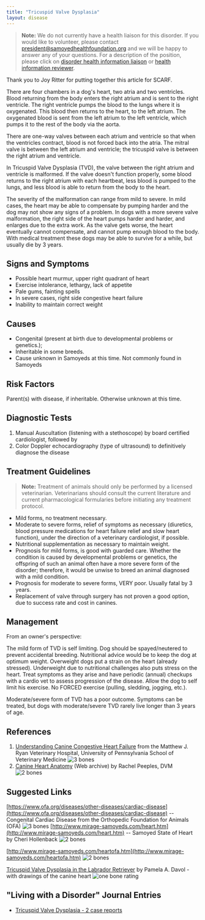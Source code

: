 ```yaml
---
title: "Tricuspid Valve Dysplasia"
layout: disease
---
```


> **Note:** We do not currently have a health liaison for this disorder.
> If you would like to volunteer, please contact
> [president@samoyedhealthfoundation.org](mailto:president@samoyedhealthfoundation.org?subject=Questions%20about%20becoming%20a%20Health%20Information%20Liaison%20or%20Reviewer)
> and we will be happy to answer any of your questions.
> For a description of the position, please click on
> [disorder health information liaison](/become-a-health-information-liaison)
> or
> [health information reviewer](/become-a-health-information-reviewer).

Thank you to Joy Ritter for putting together this article for SCARF.

There are four chambers in a dog's heart, two atria and two ventricles.
Blood returning from the body enters the right atrium and is sent to the
right ventricle. The right ventricle pumps the blood to the lungs where
it is oxygenated. This blood then returns to the heart, to the left
atrium. The oxygenated blood is sent from the left atrium to the left
ventricle, which pumps it to the rest of the body via the aorta.

There are one-way valves between each atrium and ventricle so that when
the ventricles contract, blood is not forced back into the atria. The
mitral valve is between the left atrium and ventricle; the tricuspid
valve is between the right atrium and ventricle.

In Tricuspid Valve Dysplasia (TVD), the valve between the right atrium
and ventricle is malformed. If the valve doesn't function properly,
some blood returns to the right atrium with each heartbeat, less blood
is pumped to the lungs, and less blood is able to return from the body
to the heart.

The severity of the malformation can range from mild to severe. In mild
cases, the heart may be able to compensate by pumping harder and the dog
may not show any signs of a problem. In dogs with a more severe valve
malformation, the right side of the heart pumps harder and harder, and
enlarges due to the extra work. As the valve gets worse, the heart
eventually cannot compensate, and cannot pump enough blood to the body.
With medical treatment these dogs may be able to survive for a while,
but usually die by 3 years.

## Signs and Symptoms

- Possible heart murmur, upper right quadrant of heart
- Exercise intolerance, lethargy, lack of appetite
- Pale gums, fainting spells
- In severe cases, right side congestive heart failure
- Inability to maintain correct weight

## Causes

- Congenital (present at birth due to developmental problems or genetics.);
- Inheritable in some breeds.
- Cause unknown in Samoyeds at this time. Not commonly found in Samoyeds

## Risk Factors

Parent(s) with disease, if inheritable. Otherwise unknown at this time.

## Diagnostic Tests

1.  Manual Auscultation (listening with a stethoscope) by board
    certified cardiologist, followed by
2.  Color Doppler echocardiography (type of ultrasound) to definitively
    diagnose the disease

## Treatment Guidelines

> **Note:** Treatment of animals should only be performed by a licensed
> veterinarian. Veterinarians should consult the current literature and
> current pharmacological formularies before initiating any treatment
> protocol.

- Mild forms, no treatment necessary.
- Moderate to severe forms, relief of symptoms as necessary
  (diuretics, blood pressure medications for heart failure relief and
  slow heart function), under the direction of a veterinary
  cardiologist, if possible.
- Nutritional supplementation as necessary to maintain weight.
- Prognosis for mild forms, is good with guarded care. Whether the
  condition is caused by developmental problems or genetics, the
  offspring of such an animal often have a more severe form of the
  disorder; therefore, it would be unwise to breed an animal diagnosed
  with a mild condition.
- Prognosis for moderate to severe forms, VERY poor. Usually fatal by
  3 years.
- Replacement of valve through surgery has not proven a good option,
  due to success rate and cost in canines.

## Management

From an owner's perspective:

The mild form of TVD is self limiting. Dog should be spayed/neutered to
prevent accidental breeding. Nutritional advice would be to keep the
dog at optimum weight. Overweight dogs put a strain on the heart
(already stressed). Underweight due to nutritional challenges also puts
stress on the heart. Treat symptoms as they arise and have periodic
(annual) checkups with a cardio vet to assess progression of the
disease. Allow the dog to self limit his exercise. No FORCED exercise
(pulling, sledding, jogging, etc.).

Moderate/severe form of TVD has a poor outcome. Symptoms can be
treated, but dogs with moderate/severe TVD rarely live longer than 3
years of age.

## References

1.  [Understanding Canine Congestive Heart
    Failure](<http://www.vet.upenn.edu/docs/default-source/cardiology-brochures-(ryan)/understanding-heart-failure.pdf?sfvrsn=0>)
    from the Matthew J. Ryan Veterinary Hospital, University of
    Pennsylvania School of Veterinary Medicine ![3
bones](/img/3-bones.png)
2.  [Canine Heart
    Anatomy](http://web.archive.org/web/20041119090303/http://www.geocities.com/labsr4ulist/pawtvd.htm)
    (Web archive) by Rachel Peeples, DVM ![2 bones](/img/2-bones.png)

## Suggested Links

[https://www.ofa.org/diseases/other-diseases/cardiac-disease](https://www.ofa.org/diseases/other-diseases/cardiac-disease)
\-- Congenital Cardiac Disease from the Orthopedic Foundation for
Animals (OFA) ![3 bones](/img/3-bones.png)
[http://www.mirage-samoyeds.com/heart.htm](http://www.mirage-samoyeds.com/heart.htm) \--
Samoyed State of Heart by Cheri Hollenback ![2
bones](/img/2-bones.png)

[http://www.mirage-samoyeds.com/heartofa.htm](http://www.mirage-samoyeds.com/heartofa.htm)
![2 bones](/img/2-bones.png)

[Tricuspid Valve Dysplasia in the Labrador
Retriever](http://www.labbies.com/tvd.htm) by Pamela A.
Davol - with drawings of the canine heart ![one bone
rating](/img/1-bone.png)

## "Living with a Disorder" Journal Entries

- [Tricuspid Valve Dysplasia - 2 case reports](/diseases/tricuspid-valve-dysplasia-2-case-reports)
